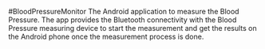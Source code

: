 #BloodPressureMonitor
The Android application to measure the Blood Pressure. 
The app provides the Bluetooth connectivity with the Blood Pressure measuring device to start the measurement and get the results on the Android phone once the measurement process is done.
